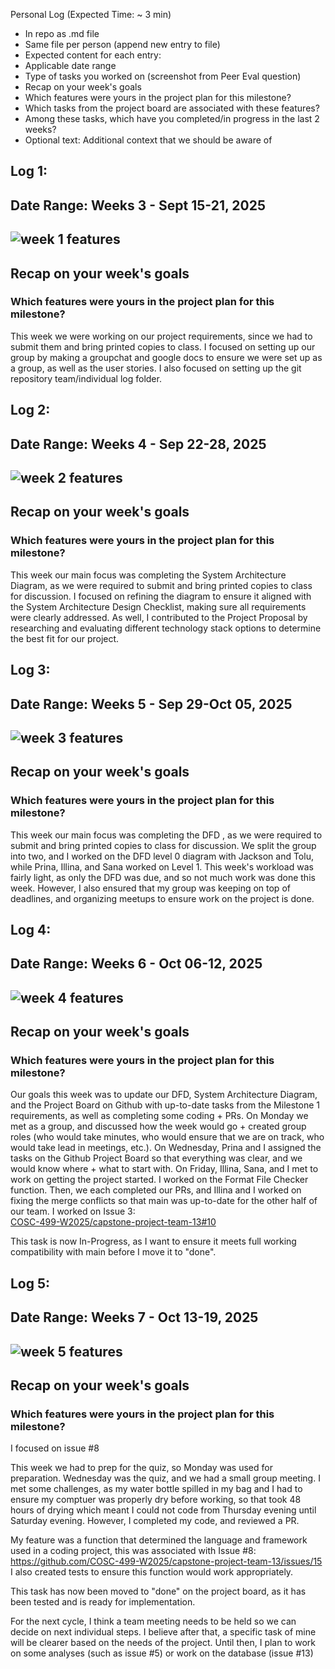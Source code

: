 Personal Log (Expected Time: ~ 3 min)
- In repo as .md file
- Same file per person (append new entry to file)
- Expected content for each entry:
- Applicable date range
- Type of tasks you worked on (screenshot from Peer Eval question)
- Recap on your week's goals
- Which features were yours in the project plan for this milestone?
- Which tasks from the project board are associated with these features?
- Among these tasks, which have you completed/in progress in the last 2 weeks?
- Optional text: Additional context that we should be aware of
## Log 1:
## Date Range: Weeks 3 - Sept 15-21, 2025

## ![week 1 features](weeklyfeaturesimages/week1features.png)

## Recap on your week's goals 

### Which features were yours in the project plan for this milestone?

This week we were working on our project requirements, since we had to submit them and bring printed copies to class. I focused on setting up our group by making a groupchat and google docs to ensure we were set up as a group, as well as the user stories. I also focused on setting up the git repository team/individual log folder.

## Log 2:
## Date Range: Weeks 4 - Sep 22-28, 2025

## ![week 2 features](weeklyfeaturesimages/week2features.png)

## Recap on your week's goals 

### Which features were yours in the project plan for this milestone?

This week our main focus was completing the System Architecture Diagram, as we were required to submit and bring printed copies to class for discussion. I focused on refining the diagram to ensure it aligned with the System Architecture Design Checklist, making sure all requirements were clearly addressed. As well, I contributed to the Project Proposal by researching and evaluating different technology stack options to determine the best fit for our project.

## Log 3:
## Date Range: Weeks 5 - Sep 29-Oct 05, 2025

## ![week 3 features](weeklyfeaturesimages/week3features.png)

## Recap on your week's goals 

### Which features were yours in the project plan for this milestone?

This week our main focus was completing the DFD , as we were required to submit and bring printed copies to class for discussion. We split the group into two, and I worked on the DFD level 0 diagram with Jackson and Tolu, while Prina, Illina, and Sana worked on Level 1. This week's workload was fairly light, as only the DFD was due, and so not much work was done this week. However, I also ensured that my group was keeping on top of deadlines, and organizing meetups to ensure work on the project is done.

## Log 4:
## Date Range: Weeks 6 - Oct 06-12, 2025

## ![week 4 features](weeklyfeaturesimages/week4features.png)

## Recap on your week's goals 

### Which features were yours in the project plan for this milestone?

Our goals this week was to update our DFD, System Architecture Diagram, and the Project Board on Github with up-to-date tasks from the Milestone 1 requirements, as well as completing some coding + PRs. 
On Monday we met as a group, and discussed how the week would go + created group roles (who would take minutes, who would ensure that we are on track, who would take lead in meetings, etc.). On Wednesday, Prina and I assigned the tasks on the Github Project Board so that everything was clear, and we would know where + what to start with. On Friday, Illina, Sana, and I met to work on getting the project started. I worked on the Format File Checker function. Then, we each completed our PRs, and Illina and I worked on fixing the merge conflicts so that main was up-to-date for the other half of our team. I worked on Issue 3: <br> [COSC-499-W2025/capstone-project-team-13#10](https://github.com/COSC-499-W2025/capstone-project-team-13/issues/10)

This task is now In-Progress, as I want to ensure it meets full working compatibility with main before I move it to "done". 

## Log 5:
## Date Range: Weeks 7 - Oct 13-19, 2025

## ![week 5 features](weeklyfeaturesimages/week5features.png)

## Recap on your week's goals 

### Which features were yours in the project plan for this milestone?
I focused on issue #8

This week we had to prep for the quiz, so Monday was used for preparation. Wednesday was the quiz, and we had a small group meeting. I met some challenges, as my water bottle spilled in my bag and I had to ensure my comptuer was properly dry before working, so that took 48 hours of drying which meant I could not code from Thursday evening until Saturday evening. However, I completed my code, and reviewed a PR. 

My feature was a function that determined the language and framework used in a coding project, this was associated with Issue #8: https://github.com/COSC-499-W2025/capstone-project-team-13/issues/15
I also created tests to ensure this function would work appropriately.

This task has now been moved to "done" on the project board, as it has been tested and is ready for implementation.

For the next cycle, I think a team meeting needs to be held so we can decide on next individual steps. I believe after that, a specific task of mine will be clearer based on the needs of the project. Until then, I plan to work on some analyses (such as issue #5) or work on the database (issue #13)